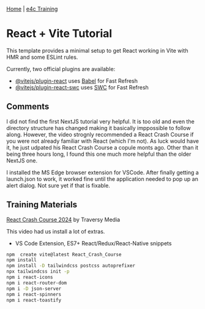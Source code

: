 [Home](/) \| [e4c Training](/e4cTraining)

# React + Vite Tutorial

This template provides a minimal setup to get React working in Vite with HMR and some ESLint rules.

Currently, two official plugins are available:

- [@vitejs/plugin-react](https://github.com/vitejs/vite-plugin-react/blob/main/packages/plugin-react/README.md) uses [Babel](https://babeljs.io/) for Fast Refresh
- [@vitejs/plugin-react-swc](https://github.com/vitejs/vite-plugin-react-swc) uses [SWC](https://swc.rs/) for Fast Refresh

## Comments

I did not find the first NextJS tutorial very helpful.  It is too old and even the directory structure has changed making it basically imppossible
to follow along.  However, the video strognly recommended a React Crash Course if you were not already familiar with React (which I'm not).  As 
luck would have it, he just udpated his React Crash Course a copule monts ago.  Other than it being three hours long, I found this one much more
helpful than the older NextJS one.

I installed the MS Edge browser extension for VSCode.  After finally getting a launch.json to work, it worked fine until the application needed to pop up an 
alert dialog.  Not sure yet if that is fixable.

## Training Materials

[React Crash Course 2024](https://www.youtube.com/watch?v=LDB4uaJ87e0) by Traversy Media

This video had us install a lot of extras.

- VS Code Extension, ES7+ React/Redux/React-Native snippets

```bash
npm  create vite@latest React_Crash_Course
npm install
npm install -D tailwindcss postcss autoprefixer
npx tailwindcss init -p
npm i react-icons
npm i react-router-dom
npm i -D json-server
npm i react-spinners
npm i react-toastify 
```

